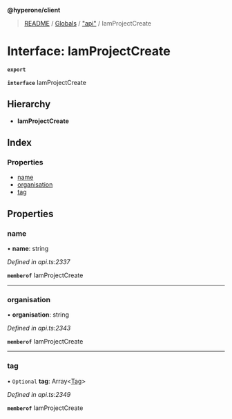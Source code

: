 **@hyperone/client**

> [README](../README.md) / [Globals](../globals.md) / ["api"](../modules/_api_.md) / IamProjectCreate

# Interface: IamProjectCreate

**`export`** 

**`interface`** IamProjectCreate

## Hierarchy

* **IamProjectCreate**

## Index

### Properties

* [name](_api_.iamprojectcreate.md#name)
* [organisation](_api_.iamprojectcreate.md#organisation)
* [tag](_api_.iamprojectcreate.md#tag)

## Properties

### name

•  **name**: string

*Defined in api.ts:2337*

**`memberof`** IamProjectCreate

___

### organisation

•  **organisation**: string

*Defined in api.ts:2343*

**`memberof`** IamProjectCreate

___

### tag

• `Optional` **tag**: Array\<[Tag](_api_.tag.md)>

*Defined in api.ts:2349*

**`memberof`** IamProjectCreate
